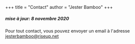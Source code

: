 +++
title = "Contact"
author = "Jester Bamboo"
+++
##### mise à jour: 8 novembre 2020

Pour tout contact, vous pouvez envoyer un email à l'adresse jesterbamboo@riseup.net
